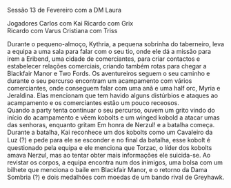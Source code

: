 Sessão 13 de Fevereiro com a DM Laura 
 
Jogadores 
Carlos com Kai 
Ricardo com Grix  
Ricardo com Varus 
Cristiana com Triss 
 
 
Durante o pequeno-almoço, Kythria, a pequena sobrinha do taberneiro, leva a 
equipa a uma sala para falar com o seu tio, onde ele dá a missão para irem a 
Eribend, uma cidade de comerciantes, para criar contactos e estabelecer 
relações comerciais, criando também rotas para chegar a Blackfair Manor e Two 
Fords. 
Os aventureiros seguem o seu caminho e durante o seu percurso encontram um 
acampamento com vários comerciantes, onde conseguem falar com uma anã e 
uma half orc, Myria e Jeraldina. Elas mencionam que tem havido alguns distúrbios 
e ataques ao acampamento e os comerciantes estão um pouco receosos.  
Quando a party tenta continuar o seu percurso, ouvem um grito vindo do início do 
acampamento e vêem kobolts e um winged kobold a atacar umas das senhoras, 
enquanto gritam Em honra de Nerzul! e a batalha começa. 
Durante a batalha, Kai reconhece um dos kobolts como um Cavaleiro da Luz (?) e 
pede para ele se esconder e no ﬁnal da batalha, esse kobolt é questionado pela 
equipa e ele menciona que Torzac, o líder dos kobolts amava Nerzul, mas ao tentar 
obter mais informações ele suicida-se. 
Ao revistar os corpos, a equipa encontra num dos inimigos, uma bolsa com um 
bilhete que menciona o baile em Blackfair Manor, e o retorno da Dama Sombria (?) 
e dois medalhões com moedas de um bando rival de Greyhawk. 
 























